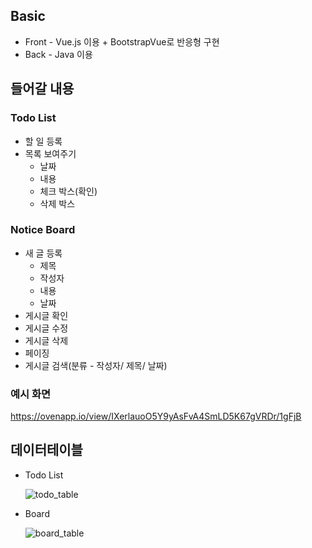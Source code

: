 ## Basic

- Front - Vue.js 이용 + BootstrapVue로 반응형 구현
- Back - Java 이용



## 들어갈 내용

### Todo List

- 할 일 등록
- 목록 보여주기
  - 날짜
  - 내용
  - 체크 박스(확인)
  - 삭제 박스



### Notice Board

- 새 글 등록
  - 제목
  - 작성자
  - 내용
  - 날짜
- 게시글 확인
- 게시글 수정
- 게시글 삭제
- 페이징
- 게시글 검색(분류 - 작성자/ 제목/ 날짜)



### 예시 화면

https://ovenapp.io/view/IXerlauoO5Y9yAsFvA4SmLD5K67gVRDr/1gFjB



## 데이터테이블

- Todo List

  ![todo_table](https://user-images.githubusercontent.com/58586525/103737706-0c50a580-5036-11eb-884d-e45eec8ba6f5.PNG)

- Board

  ![board_table](https://user-images.githubusercontent.com/58586525/103737697-078bf180-5036-11eb-9b35-5444c12c6d03.PNG)

